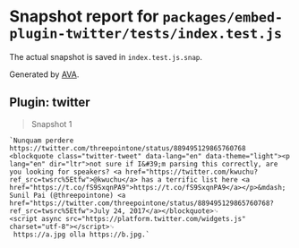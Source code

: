 # Snapshot report for `packages/embed-plugin-twitter/tests/index.test.js`

The actual snapshot is saved in `index.test.js.snap`.

Generated by [AVA](https://ava.li).

## Plugin: twitter

> Snapshot 1

    `Nunquam perdere https://twitter.com/threepointone/status/889495129865760768 <blockquote class="twitter-tweet" data-lang="en" data-theme="light"><p lang="en" dir="ltr">not sure if I&#39;m parsing this correctly, are you looking for speakers? <a href="https://twitter.com/kwuchu?ref_src=twsrc%5Etfw">@kwuchu</a> has a terrific list here <a href="https://t.co/fS9SxqnPA9">https://t.co/fS9SxqnPA9</a></p>&mdash; Sunil Pai (@threepointone) <a href="https://twitter.com/threepointone/status/889495129865760768?ref_src=twsrc%5Etfw">July 24, 2017</a></blockquote>␊
    <script async src="https://platform.twitter.com/widgets.js" charset="utf-8"></script>␊
     https://a.jpg olla https://b.jpg.`
